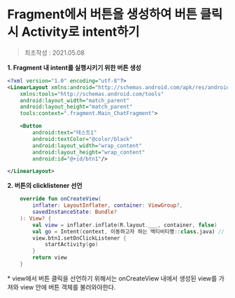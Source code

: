 # Fragment에서 버튼을 생성하여 버튼 클릭 시 Activity로 intent하기
> 최초작성 : 2021.05.08

**1\. Fragment 내 intent를 실행시키기 위한 버튼 생성**

```xml
<?xml version="1.0" encoding="utf-8"?>
<LinearLayout xmlns:android="http://schemas.android.com/apk/res/android"
    xmlns:tools="http://schemas.android.com/tools"
    android:layout_width="match_parent"
    android:layout_height="match_parent"
    tools:context=".fragment.Main_ChatFragment">

    <Button
        android:text="테스트1"
        android:textColor="@color/black"
        android:layout_width="wrap_content"
        android:layout_height="wrap_content"
        android:id="@+id/btn1"/>

</LinearLayout>
```

**2\. 버튼의 clicklistener 선언**

```kt
    override fun onCreateView(
        inflater: LayoutInflater, container: ViewGroup?,
        savedInstanceState: Bundle?
    ): View? {
        val view = inflater.inflate(R.layout.___, container, false)
        val go = Intent(context, 이동하고자 하는 액티비티명::class.java) // 인텐트를 생성
        view.btn1.setOnClickListener {
            startActivity(go)
        }
        return view
    }
```

\* view에서 버튼 클릭을 선언하기 위해서는 onCreateView 내에서 생성된 view를 가져와 view 안에 버튼 객체를 불러와야한다.